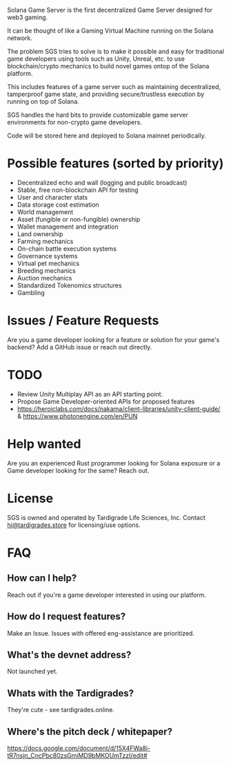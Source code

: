 Solana Game Server is the first decentralized Game Server designed for web3 gaming.

It can be thought of like a Gaming Virtual Machine running on the Solana network.

The problem SGS tries to solve is to make it possible and easy for traditional game developers using tools such as Unity, Unreal, etc. to use blockchain/crypto mechanics to build novel games ontop of the Solana platform.

This includes features of a game server such as maintaining decentralized, tamperproof game state, and providing secure/trustless execution by running on top of Solana.

SGS handles the hard bits to provide customizable game server environments for non-crypto game developers.

Code will be stored here and deployed to Solana mainnet periodically.

# Possible features (sorted by priority)
- Decentralized echo and wall (logging and public broadcast)
- Stable, free non-blockchain API for testing
- User and character stats
- Data storage cost estimation
- World management
- Asset (fungible or non-fungible) ownership
- Wallet management and integration
- Land ownership
- Farming mechanics
- On-chain battle execution systems
- Governance systems
- Virtual pet mechanics
- Breeding mechanics
- Auction mechanics
- Standardized Tokenomics structures
- Gambling

# Issues / Feature Requests
Are you a game developer looking for a feature or solution for your game's backend? Add a GitHub issue or reach out directly.

# TODO
 * Review Unity Multiplay API as an API starting point.
 * Propose Game Developer-oriented APIs for proposed features
 * https://heroiclabs.com/docs/nakama/client-libraries/unity-client-guide/ & https://www.photonengine.com/en/PUN


# Help wanted
Are you an experienced Rust programmer looking for Solana exposure or a Game developer looking for the same? Reach out.

# License
SGS is owned and operated by Tardigrade Life Sciences, Inc. Contact hi@tardigrades.store for licensing/use options.

# FAQ
## How can I help?
Reach out if you're a game developer interested in using our platform.

## How do I request features?
Make an Issue. Issues with offered eng-assistance are prioritized.

## What's the devnet address?
Not launched yet.

## Whats with the Tardigrades?
They're cute - see tardigrades.online.

## Where's the pitch deck / whitepaper?
https://docs.google.com/document/d/15X4FWa8i-tR7nsjn_CncPbc80zsGmiMD9bMKOUmTzzI/edit#
